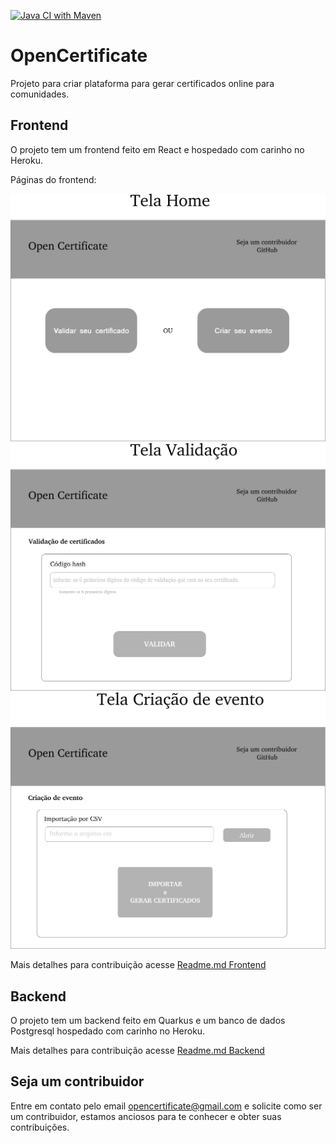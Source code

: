 [![Java CI with Maven](https://github.com/alexferreiradev/OpenCertificate/actions/workflows/maven.yml/badge.svg)](https://github.com/alexferreiradev/OpenCertificate/actions/workflows/maven.yml)

# OpenCertificate
Projeto para criar plataforma para gerar certificados online para comunidades.

## Frontend
O projeto tem um frontend feito em React e hospedado com carinho no Heroku.

Páginas do frontend: 

![Página Home](./frontend/.design/prototipo-v1/tela-home.png)
![Página Validação](./frontend/.design/prototipo-v1/tela-validacao.png)
![Página Importação](./frontend/.design/prototipo-v1/tela-importacao.png)

Mais detalhes para contribuição acesse [Readme.md Frontend](./frontend/README.md)

## Backend
O projeto tem um backend feito em Quarkus e um banco de dados Postgresql hospedado com carinho no Heroku.

Mais detalhes para contribuição acesse [Readme.md Backend](./backend/README.md)

## Seja um contribuidor
Entre em contato pelo email opencertificate@gmail.com e solicite como ser um contribuidor, estamos anciosos para te conhecer e obter suas contribuições.